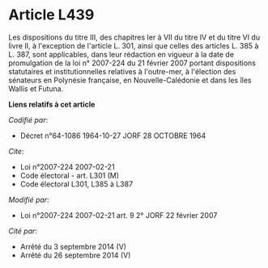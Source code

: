 # Article L439

Les dispositions du titre III, des chapitres Ier à VII du titre IV et du titre VI du livre II, à l'exception de l'article L.
301, ainsi que celles des articles L. 385 à L. 387, sont applicables, dans leur rédaction en vigueur à la date de
promulgation de la loi n° 2007-224 du 21 février 2007 portant dispositions statutaires et institutionnelles relatives à
l'outre-mer, à l'élection des sénateurs en Polynésie française, en Nouvelle-Calédonie et dans les îles Wallis et Futuna.

**Liens relatifs à cet article**

_Codifié par_:

  - Décret n°64-1086 1964-10-27 JORF 28 OCTOBRE 1964

_Cite_:

  - Loi n°2007-224 2007-02-21
  - Code électoral - art. L301 (M)
  - Code électoral L301, L385 à L387

_Modifié par_:

  - Loi n°2007-224 2007-02-21 art. 9 2° JORF 22 février 2007

_Cité par_:

  - Arrêté du 3 septembre 2014 (V)
  - Arrêté du 26 septembre 2014 (V)
